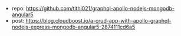 - repo: https://github.com/tithi021/graphql-apollo-nodejs-mongodb-angular5
- post: https://blog.cloudboost.io/a-crud-app-with-apollo-graphql-nodejs-express-mongodb-angular5-2874111cd6a5

